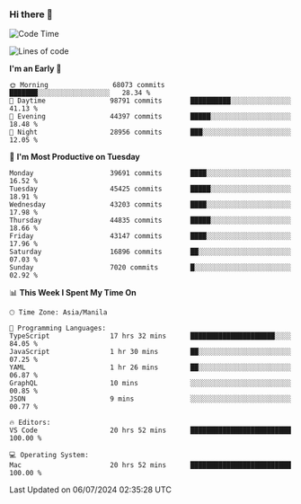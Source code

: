 ### Hi there 👋

<!--START_SECTION:waka-->
![Code Time](http://img.shields.io/badge/Code%20Time-5%2C332%20hrs%209%20mins-blue)

![Lines of code](https://img.shields.io/badge/From%20Hello%20World%20I%27ve%20Written-112.7%20million%20lines%20of%20code-blue)

**I'm an Early 🐤** 

```text
🌞 Morning                68073 commits       ███████░░░░░░░░░░░░░░░░░░   28.34 % 
🌆 Daytime                98791 commits       ██████████░░░░░░░░░░░░░░░   41.13 % 
🌃 Evening                44397 commits       █████░░░░░░░░░░░░░░░░░░░░   18.48 % 
🌙 Night                  28956 commits       ███░░░░░░░░░░░░░░░░░░░░░░   12.05 % 
```
📅 **I'm Most Productive on Tuesday** 

```text
Monday                   39691 commits       ████░░░░░░░░░░░░░░░░░░░░░   16.52 % 
Tuesday                  45425 commits       █████░░░░░░░░░░░░░░░░░░░░   18.91 % 
Wednesday                43203 commits       ████░░░░░░░░░░░░░░░░░░░░░   17.98 % 
Thursday                 44835 commits       █████░░░░░░░░░░░░░░░░░░░░   18.66 % 
Friday                   43147 commits       ████░░░░░░░░░░░░░░░░░░░░░   17.96 % 
Saturday                 16896 commits       ██░░░░░░░░░░░░░░░░░░░░░░░   07.03 % 
Sunday                   7020 commits        █░░░░░░░░░░░░░░░░░░░░░░░░   02.92 % 
```


📊 **This Week I Spent My Time On** 

```text
🕑︎ Time Zone: Asia/Manila

💬 Programming Languages: 
TypeScript               17 hrs 32 mins      █████████████████████░░░░   84.05 % 
JavaScript               1 hr 30 mins        ██░░░░░░░░░░░░░░░░░░░░░░░   07.25 % 
YAML                     1 hr 26 mins        ██░░░░░░░░░░░░░░░░░░░░░░░   06.87 % 
GraphQL                  10 mins             ░░░░░░░░░░░░░░░░░░░░░░░░░   00.85 % 
JSON                     9 mins              ░░░░░░░░░░░░░░░░░░░░░░░░░   00.77 % 

🔥 Editors: 
VS Code                  20 hrs 52 mins      █████████████████████████   100.00 % 

💻 Operating System: 
Mac                      20 hrs 52 mins      █████████████████████████   100.00 % 
```


 Last Updated on 06/07/2024 02:35:28 UTC
<!--END_SECTION:waka-->


<!--
**rad182/rad182** is a ✨ _special_ ✨ repository because its `README.md` (this file) appears on your GitHub profile.

Here are some ideas to get you started:

- 🔭 I’m currently working on ...
- 🌱 I’m currently learning ...
- 👯 I’m looking to collaborate on ...
- 🤔 I’m looking for help with ...
- 💬 Ask me about ...
- 📫 How to reach me: ...
- 😄 Pronouns: ...
- ⚡ Fun fact: ...
-->

